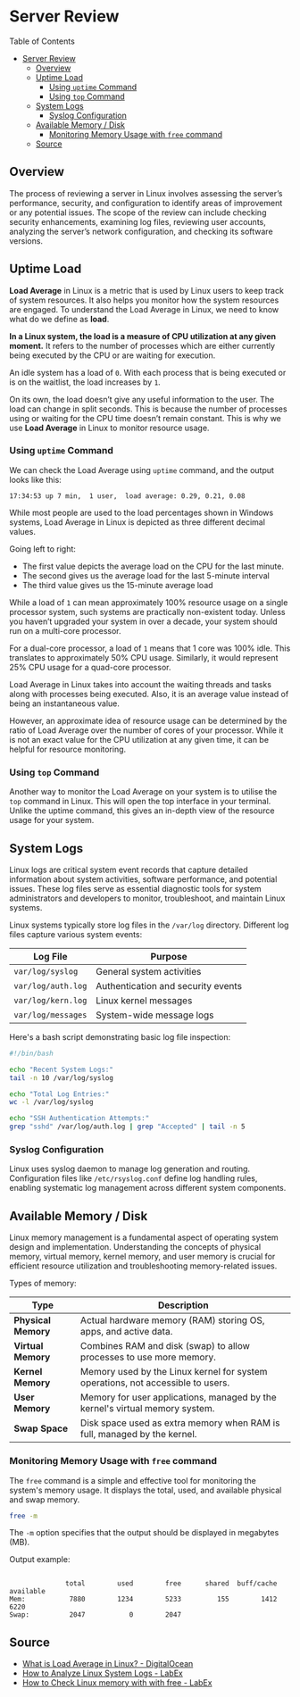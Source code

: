 # Server Review

Table of Contents

- [Server Review](#server-review)
  - [Overview](#overview)
  - [Uptime Load](#uptime-load)
    - [Using `uptime` Command](#using-uptime-command)
    - [Using `top` Command](#using-top-command)
  - [System Logs](#system-logs)
    - [Syslog Configuration](#syslog-configuration)
  - [Available Memory / Disk](#available-memory--disk)
    - [Monitoring Memory Usage with `free` command](#monitoring-memory-usage-with-free-command)
  - [Source](#source)

## Overview

The process of reviewing a server in Linux involves assessing the server’s performance, security, and configuration to identify areas of improvement or any potential issues. The scope of the review can include checking security enhancements, examining log files, reviewing user accounts, analyzing the server’s network configuration, and checking its software versions.

## Uptime Load

**Load Average** in Linux is a metric that is used by Linux users to keep track of system resources. It also helps you monitor how the system resources are engaged. To understand the Load Average in Linux, we need to know what do we define as **load**.

**In a Linux system, the load is a measure of CPU utilization at any given moment.** It refers to the number of processes which are either currently being executed by the CPU or are waiting for execution.

An idle system has a load of `0`. With each process that is being executed or is on the waitlist, the load increases by `1`.

On its own, the load doesn’t give any useful information to the user. The load can change in split seconds. This is because the number of processes using or waiting for the CPU time doesn’t remain constant. This is why we use **Load Average** in Linux to monitor resource usage.

### Using `uptime` Command

We can check the Load Average using `uptime` command, and the output looks like this:

```
17:34:53 up 7 min,  1 user,  load average: 0.29, 0.21, 0.08
```

While most people are used to the load percentages shown in Windows systems, Load Average in Linux is depicted as three different decimal values.

Going left to right:

- The first value depicts the average load on the CPU for the last minute.
- The second gives us the average load for the last 5-minute interval
- The third value gives us the 15-minute average load

While a load of `1` can mean approximately 100% resource usage on a single processor system, such systems are practically non-existent today. Unless you haven’t upgraded your system in over a decade, your system should run on a multi-core processor.

For a dual-core processor, a load of `1` means that 1 core was 100% idle. This translates to approximately 50% CPU usage. Similarly, it would represent 25% CPU usage for a quad-core processor.

Load Average in Linux takes into account the waiting threads and tasks along with processes being executed. Also, it is an average value instead of being an instantaneous value.

However, an approximate idea of resource usage can be determined by the ratio of Load Average over the number of cores of your processor. While it is not an exact value for the CPU utilization at any given time, it can be helpful for resource monitoring.

### Using `top` Command

Another way to monitor the Load Average on your system is to utilise the `top` command in Linux. This will open the top interface in your terminal. Unlike the uptime command, this gives an in-depth view of the resource usage for your system.

## System Logs

Linux logs are critical system event records that capture detailed information about system activities, software performance, and potential issues. These log files serve as essential diagnostic tools for system administrators and developers to monitor, troubleshoot, and maintain Linux systems.

Linux systems typically store log files in the `/var/log` directory. Different log files capture various system events:

| Log File           | Purpose                            |
| ------------------ | ---------------------------------- |
| `var/log/syslog`   | General system activities          |
| `var/log/auth.log` | Authentication and security events |
| `var/log/kern.log` | Linux kernel messages              |
| `var/log/messages` | System-wide message logs           |

Here's a bash script demonstrating basic log file inspection:

```bash
#!/bin/bash

echo "Recent System Logs:"
tail -n 10 /var/log/syslog

echo "Total Log Entries:"
wc -l /var/log/syslog

echo "SSH Authentication Attempts:"
grep "sshd" /var/log/auth.log | grep "Accepted" | tail -n 5
```

### Syslog Configuration

Linux uses syslog daemon to manage log generation and routing. Configuration files like `/etc/rsyslog.conf` define log handling rules, enabling systematic log management across different system components.

## Available Memory / Disk

Linux memory management is a fundamental aspect of operating system design and implementation. Understanding the concepts of physical memory, virtual memory, kernel memory, and user memory is crucial for efficient resource utilization and troubleshooting memory-related issues.

Types of memory:

| **Type**            | **Description**                                                                 |
| ------------------- | ------------------------------------------------------------------------------- |
| **Physical Memory** | Actual hardware memory (RAM) storing OS, apps, and active data.                 |
| **Virtual Memory**  | Combines RAM and disk (swap) to allow processes to use more memory.             |
| **Kernel Memory**   | Memory used by the Linux kernel for system operations, not accessible to users. |
| **User Memory**     | Memory for user applications, managed by the kernel's virtual memory system.    |
| **Swap Space**      | Disk space used as extra memory when RAM is full, managed by the kernel.        |

### Monitoring Memory Usage with `free` command

The `free` command is a simple and effective tool for monitoring the system's memory usage. It displays the total, used, and available physical and swap memory.

```bash
free -m
```

The `-m` option specifies that the output should be displayed in megabytes (MB).

Output example:

```

              total        used        free      shared  buff/cache   available
Mem:           7880        1234        5233         155        1412        6220
Swap:          2047           0        2047
```

## Source

- [What is Load Average in Linux? - DigitalOcean](https://www.digitalocean.com/community/tutorials/load-average-in-linux)
- [How to Analyze Linux System Logs - LabEx](https://labex.io/tutorials/linux-how-to-analyze-linux-system-logs-409907)
- [How to Check Linux memory with with free - LabEx](https://labex.io/tutorials/linux-how-to-check-linux-memory-with-free-421913)
